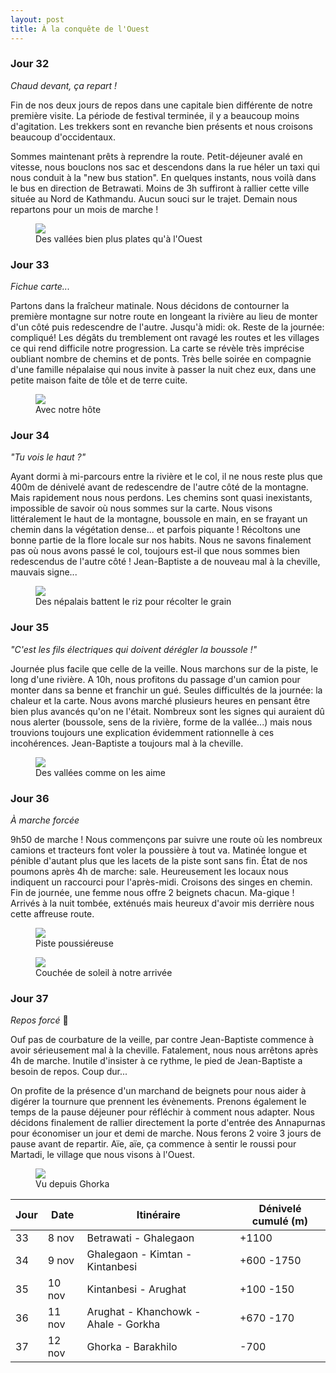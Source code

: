 ```yaml
---
layout: post
title: À la conquête de l'Ouest
---
```


### Jour 32

*Chaud devant, ça repart !*

Fin de nos deux jours de repos dans une capitale bien différente de notre première visite. La période de festival terminée, il y a beaucoup moins d'agitation. Les trekkers sont en revanche bien présents et nous croisons beaucoup d'occidentaux.
 
Sommes maintenant prêts à reprendre la route. Petit-déjeuner avalé en vitesse, nous bouclons nos sac et descendons dans la rue héler un taxi qui nous conduit à la "new bus station". En quelques instants, nous voilà dans le bus en direction de Betrawati. Moins de 3h suffiront à rallier cette ville située au Nord de Kathmandu. Aucun souci sur le trajet. Demain nous repartons pour un mois de marche !


<figure>
   <img src="/media/img/6/asset-20.jpg" />
   <figcaption>Des vallées bien plus plates qu'à l'Ouest</figcaption>
</figure>

### Jour 33

*Fichue carte...*

Partons dans la fraîcheur matinale. Nous décidons de contourner la première montagne sur notre route en longeant la rivière au lieu de monter d'un côté puis redescendre de l'autre. Jusqu'à midi: ok. Reste de la journée: compliqué! Les dégâts du tremblement ont ravagé les routes et les villages ce qui rend difficile notre progression. La carte se révèle très imprécise oubliant nombre de chemins et de ponts. Très belle soirée en compagnie d'une famille népalaise qui nous invite à passer la nuit chez eux, dans une petite maison faite de tôle et de terre cuite. 


<figure>
   <img src="/media/img/6/asset-14.jpg" />
   <figcaption>Avec notre hôte</figcaption>
</figure>

### Jour 34

*"Tu vois le haut ?"*

Ayant dormi à mi-parcours entre la rivière et le col, il ne nous reste plus que 400m de dénivelé avant de redescendre de l'autre côté de la montagne. Mais rapidement nous nous perdons. Les chemins sont quasi inexistants, impossible de savoir où nous sommes sur la carte. Nous visons littéralement le haut de la montagne, boussole en main, en se frayant un chemin dans la végétation dense... et parfois piquante ! Récoltons une bonne partie de la flore locale sur nos habits. Nous ne savons finalement pas où nous avons passé le col, toujours est-il que nous sommes bien redescendus de l'autre côté ! Jean-Baptiste a de nouveau mal à la cheville, mauvais signe...


<figure>
   <img src="/media/img/6/asset-13.jpg" />
   <figcaption>Des népalais battent le riz pour récolter le grain</figcaption>
</figure>

### Jour 35

*"C'est les fils électriques qui doivent dérégler la boussole !"*

Journée plus facile que celle de la veille. Nous marchons sur de la piste, le long d'une rivière. A 10h, nous profitons du passage d'un camion pour monter dans sa benne et franchir un gué. Seules difficultés de la journée: la chaleur et la carte. Nous avons marché plusieurs heures en pensant être bien plus avancés qu'on ne l'était. Nombreux sont les signes qui auraient dû nous alerter (boussole, sens de la rivière, forme de la vallée...) mais nous trouvions toujours une explication évidemment rationnelle à ces incohérences. Jean-Baptiste a toujours mal à la cheville. 


<figure>
   <img src="/media/img/6/asset-7.jpg" />
   <figcaption>Des vallées comme on les aime</figcaption>
</figure>

### Jour 36

*À marche forcée*

9h50 de marche ! Nous commençons par suivre une route où les nombreux camions et tracteurs font voler la poussière à tout va. Matinée longue et pénible d'autant plus que les lacets de la piste sont sans fin. État de nos poumons après 4h de marche: sale. Heureusement les locaux nous indiquent un raccourci pour l'après-midi. Croisons des singes en chemin. Fin de journée, une femme nous offre 2 beignets chacun. Ma-gique ! Arrivés à la nuit tombée, exténués mais heureux d'avoir mis derrière nous cette affreuse route. 


<figure>
   <img src="/media/img/6/asset-4.jpg" />
   <figcaption>Piste poussiéreuse</figcaption>
</figure>


<figure>
   <img src="/media/img/6/asset-2.jpg" />
   <figcaption>Couchée de soleil à notre arrivée</figcaption>
</figure>

### Jour 37

*Repos forcé* 🤕

Ouf pas de courbature de la veille, par contre Jean-Baptiste commence à avoir sérieusement mal à la cheville. Fatalement, nous nous arrêtons après 4h de marche. Inutile d'insister à ce rythme, le pied de Jean-Baptiste a besoin de repos. Coup dur...

On profite de la présence d'un marchand de beignets pour nous aider à digérer la tournure que prennent les évènements. Prenons également le temps de la pause déjeuner pour réfléchir à comment nous adapter. Nous décidons finalement de rallier directement la porte d'entrée des Annapurnas pour économiser un jour et demi de marche. Nous ferons 2 voire 3 jours de pause avant de repartir. Aïe, aïe, ça commence à sentir le roussi pour Martadi, le village que nous visons à l'Ouest. 


<figure>
   <img src="/media/img/6/asset-1.jpg" />
   <figcaption>Vu depuis Ghorka</figcaption>
</figure>


Jour | Date | Itinéraire | Dénivelé cumulé (m)
--- | --- | --- | --- 
33 | 8 nov | Betrawati - Ghalegaon | +1100
34 | 9 nov | Ghalegaon - Kimtan - Kintanbesi | +600 -1750
35 | 10 nov | Kintanbesi - Arughat | +100 -150
36 | 11 nov | Arughat - Khanchowk - Ahale - Gorkha | +670 -170
37 | 12 nov | Ghorka - Barakhilo | -700

